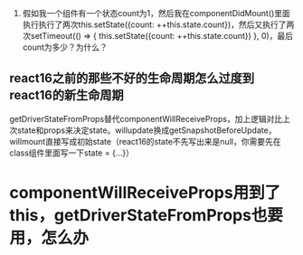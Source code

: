 1. 假如我一个组件有一个状态count为1，然后我在componentDidMount()里面执行执行了两次this.setState({count: ++this.state.count})，然后又执行了两次setTimeout(() => { this.setState({count: ++this.state.count}) }, 0)，最后count为多少？为什么？



## react16之前的那些不好的生命周期怎么过度到react16的新生命周期

getDriverStateFromProps替代componentWillReceiveProps，加上逻辑对比上次state和props来决定state。willupdate换成getSnapshotBeforeUpdate，willmount直接写成初始state（react16的state不先写出来是null，你需要先在class组件里面写一下state = {...}）



# componentWillReceiveProps用到了this，getDriverStateFromProps也要用，怎么办